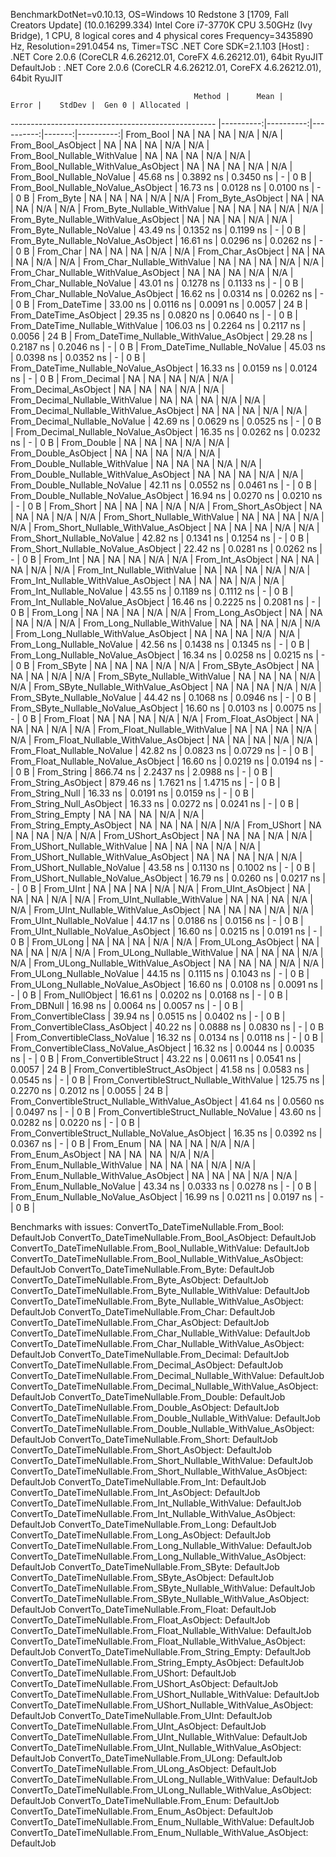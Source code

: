 
BenchmarkDotNet=v0.10.13, OS=Windows 10 Redstone 3 [1709, Fall Creators Update] (10.0.16299.334)
Intel Core i7-3770K CPU 3.50GHz (Ivy Bridge), 1 CPU, 8 logical cores and 4 physical cores
Frequency=3435890 Hz, Resolution=291.0454 ns, Timer=TSC
.NET Core SDK=2.1.103
  [Host]     : .NET Core 2.0.6 (CoreCLR 4.6.26212.01, CoreFX 4.6.26212.01), 64bit RyuJIT
  DefaultJob : .NET Core 2.0.6 (CoreCLR 4.6.26212.01, CoreFX 4.6.26212.01), 64bit RyuJIT


                                             Method |      Mean |     Error |    StdDev |  Gen 0 | Allocated |
--------------------------------------------------- |----------:|----------:|----------:|-------:|----------:|
                                          From_Bool |        NA |        NA |        NA |    N/A |       N/A |
                                 From_Bool_AsObject |        NA |        NA |        NA |    N/A |       N/A |
                       From_Bool_Nullable_WithValue |        NA |        NA |        NA |    N/A |       N/A |
              From_Bool_Nullable_WithValue_AsObject |        NA |        NA |        NA |    N/A |       N/A |
                         From_Bool_Nullable_NoValue |  45.68 ns | 0.3892 ns | 0.3450 ns |      - |       0 B |
                From_Bool_Nullable_NoValue_AsObject |  16.73 ns | 0.0128 ns | 0.0100 ns |      - |       0 B |
                                          From_Byte |        NA |        NA |        NA |    N/A |       N/A |
                                 From_Byte_AsObject |        NA |        NA |        NA |    N/A |       N/A |
                       From_Byte_Nullable_WithValue |        NA |        NA |        NA |    N/A |       N/A |
              From_Byte_Nullable_WithValue_AsObject |        NA |        NA |        NA |    N/A |       N/A |
                         From_Byte_Nullable_NoValue |  43.49 ns | 0.1352 ns | 0.1199 ns |      - |       0 B |
                From_Byte_Nullable_NoValue_AsObject |  16.61 ns | 0.0296 ns | 0.0262 ns |      - |       0 B |
                                          From_Char |        NA |        NA |        NA |    N/A |       N/A |
                                 From_Char_AsObject |        NA |        NA |        NA |    N/A |       N/A |
                       From_Char_Nullable_WithValue |        NA |        NA |        NA |    N/A |       N/A |
              From_Char_Nullable_WithValue_AsObject |        NA |        NA |        NA |    N/A |       N/A |
                         From_Char_Nullable_NoValue |  43.01 ns | 0.1278 ns | 0.1133 ns |      - |       0 B |
                From_Char_Nullable_NoValue_AsObject |  16.62 ns | 0.0314 ns | 0.0262 ns |      - |       0 B |
                                      From_DateTime |  33.00 ns | 0.0116 ns | 0.0091 ns | 0.0057 |      24 B |
                             From_DateTime_AsObject |  29.35 ns | 0.0820 ns | 0.0640 ns |      - |       0 B |
                   From_DateTime_Nullable_WithValue | 106.03 ns | 0.2264 ns | 0.2117 ns | 0.0056 |      24 B |
          From_DateTime_Nullable_WithValue_AsObject |  29.28 ns | 0.2187 ns | 0.2046 ns |      - |       0 B |
                     From_DateTime_Nullable_NoValue |  45.03 ns | 0.0398 ns | 0.0352 ns |      - |       0 B |
            From_DateTime_Nullable_NoValue_AsObject |  16.33 ns | 0.0159 ns | 0.0124 ns |      - |       0 B |
                                       From_Decimal |        NA |        NA |        NA |    N/A |       N/A |
                              From_Decimal_AsObject |        NA |        NA |        NA |    N/A |       N/A |
                    From_Decimal_Nullable_WithValue |        NA |        NA |        NA |    N/A |       N/A |
           From_Decimal_Nullable_WithValue_AsObject |        NA |        NA |        NA |    N/A |       N/A |
                      From_Decimal_Nullable_NoValue |  42.69 ns | 0.0629 ns | 0.0525 ns |      - |       0 B |
             From_Decimal_Nullable_NoValue_AsObject |  16.35 ns | 0.0262 ns | 0.0232 ns |      - |       0 B |
                                        From_Double |        NA |        NA |        NA |    N/A |       N/A |
                               From_Double_AsObject |        NA |        NA |        NA |    N/A |       N/A |
                     From_Double_Nullable_WithValue |        NA |        NA |        NA |    N/A |       N/A |
            From_Double_Nullable_WithValue_AsObject |        NA |        NA |        NA |    N/A |       N/A |
                       From_Double_Nullable_NoValue |  42.11 ns | 0.0552 ns | 0.0461 ns |      - |       0 B |
              From_Double_Nullable_NoValue_AsObject |  16.94 ns | 0.0270 ns | 0.0210 ns |      - |       0 B |
                                         From_Short |        NA |        NA |        NA |    N/A |       N/A |
                                From_Short_AsObject |        NA |        NA |        NA |    N/A |       N/A |
                      From_Short_Nullable_WithValue |        NA |        NA |        NA |    N/A |       N/A |
             From_Short_Nullable_WithValue_AsObject |        NA |        NA |        NA |    N/A |       N/A |
                        From_Short_Nullable_NoValue |  42.82 ns | 0.1341 ns | 0.1254 ns |      - |       0 B |
               From_Short_Nullable_NoValue_AsObject |  22.42 ns | 0.0281 ns | 0.0262 ns |      - |       0 B |
                                           From_Int |        NA |        NA |        NA |    N/A |       N/A |
                                  From_Int_AsObject |        NA |        NA |        NA |    N/A |       N/A |
                        From_Int_Nullable_WithValue |        NA |        NA |        NA |    N/A |       N/A |
               From_Int_Nullable_WithValue_AsObject |        NA |        NA |        NA |    N/A |       N/A |
                          From_Int_Nullable_NoValue |  43.55 ns | 0.1189 ns | 0.1112 ns |      - |       0 B |
                 From_Int_Nullable_NoValue_AsObject |  16.46 ns | 0.2225 ns | 0.2081 ns |      - |       0 B |
                                          From_Long |        NA |        NA |        NA |    N/A |       N/A |
                                 From_Long_AsObject |        NA |        NA |        NA |    N/A |       N/A |
                       From_Long_Nullable_WithValue |        NA |        NA |        NA |    N/A |       N/A |
              From_Long_Nullable_WithValue_AsObject |        NA |        NA |        NA |    N/A |       N/A |
                         From_Long_Nullable_NoValue |  42.56 ns | 0.1438 ns | 0.1345 ns |      - |       0 B |
                From_Long_Nullable_NoValue_AsObject |  16.34 ns | 0.0258 ns | 0.0215 ns |      - |       0 B |
                                         From_SByte |        NA |        NA |        NA |    N/A |       N/A |
                                From_SByte_AsObject |        NA |        NA |        NA |    N/A |       N/A |
                      From_SByte_Nullable_WithValue |        NA |        NA |        NA |    N/A |       N/A |
             From_SByte_Nullable_WithValue_AsObject |        NA |        NA |        NA |    N/A |       N/A |
                        From_SByte_Nullable_NoValue |  44.42 ns | 0.1068 ns | 0.0946 ns |      - |       0 B |
               From_SByte_Nullable_NoValue_AsObject |  16.60 ns | 0.0103 ns | 0.0075 ns |      - |       0 B |
                                         From_Float |        NA |        NA |        NA |    N/A |       N/A |
                                From_Float_AsObject |        NA |        NA |        NA |    N/A |       N/A |
                      From_Float_Nullable_WithValue |        NA |        NA |        NA |    N/A |       N/A |
             From_Float_Nullable_WithValue_AsObject |        NA |        NA |        NA |    N/A |       N/A |
                        From_Float_Nullable_NoValue |  42.82 ns | 0.0823 ns | 0.0729 ns |      - |       0 B |
               From_Float_Nullable_NoValue_AsObject |  16.60 ns | 0.0219 ns | 0.0194 ns |      - |       0 B |
                                        From_String | 866.74 ns | 2.2437 ns | 2.0988 ns |      - |       0 B |
                               From_String_AsObject | 879.46 ns | 1.7621 ns | 1.4715 ns |      - |       0 B |
                                   From_String_Null |  16.33 ns | 0.0191 ns | 0.0159 ns |      - |       0 B |
                          From_String_Null_AsObject |  16.33 ns | 0.0272 ns | 0.0241 ns |      - |       0 B |
                                  From_String_Empty |        NA |        NA |        NA |    N/A |       N/A |
                         From_String_Empty_AsObject |        NA |        NA |        NA |    N/A |       N/A |
                                        From_UShort |        NA |        NA |        NA |    N/A |       N/A |
                               From_UShort_AsObject |        NA |        NA |        NA |    N/A |       N/A |
                     From_UShort_Nullable_WithValue |        NA |        NA |        NA |    N/A |       N/A |
            From_UShort_Nullable_WithValue_AsObject |        NA |        NA |        NA |    N/A |       N/A |
                       From_UShort_Nullable_NoValue |  43.58 ns | 0.1130 ns | 0.1002 ns |      - |       0 B |
              From_UShort_Nullable_NoValue_AsObject |  16.79 ns | 0.0260 ns | 0.0217 ns |      - |       0 B |
                                          From_UInt |        NA |        NA |        NA |    N/A |       N/A |
                                 From_UInt_AsObject |        NA |        NA |        NA |    N/A |       N/A |
                       From_UInt_Nullable_WithValue |        NA |        NA |        NA |    N/A |       N/A |
              From_UInt_Nullable_WithValue_AsObject |        NA |        NA |        NA |    N/A |       N/A |
                         From_UInt_Nullable_NoValue |  44.17 ns | 0.0186 ns | 0.0156 ns |      - |       0 B |
                From_UInt_Nullable_NoValue_AsObject |  16.60 ns | 0.0215 ns | 0.0191 ns |      - |       0 B |
                                         From_ULong |        NA |        NA |        NA |    N/A |       N/A |
                                From_ULong_AsObject |        NA |        NA |        NA |    N/A |       N/A |
                      From_ULong_Nullable_WithValue |        NA |        NA |        NA |    N/A |       N/A |
             From_ULong_Nullable_WithValue_AsObject |        NA |        NA |        NA |    N/A |       N/A |
                        From_ULong_Nullable_NoValue |  44.15 ns | 0.1115 ns | 0.1043 ns |      - |       0 B |
               From_ULong_Nullable_NoValue_AsObject |  16.60 ns | 0.0108 ns | 0.0091 ns |      - |       0 B |
                                    From_NullObject |  16.61 ns | 0.0202 ns | 0.0168 ns |      - |       0 B |
                                        From_DBNull |  16.98 ns | 0.0064 ns | 0.0057 ns |      - |       0 B |
                              From_ConvertibleClass |  39.94 ns | 0.0515 ns | 0.0402 ns |      - |       0 B |
                     From_ConvertibleClass_AsObject |  40.22 ns | 0.0888 ns | 0.0830 ns |      - |       0 B |
                      From_ConvertibleClass_NoValue |  16.32 ns | 0.0134 ns | 0.0118 ns |      - |       0 B |
             From_ConvertibleClass_NoValue_AsObject |  16.32 ns | 0.0044 ns | 0.0035 ns |      - |       0 B |
                             From_ConvertibleStruct |  43.22 ns | 0.0611 ns | 0.0541 ns | 0.0057 |      24 B |
                    From_ConvertibleStruct_AsObject |  41.58 ns | 0.0583 ns | 0.0545 ns |      - |       0 B |
          From_ConvertibleStruct_Nullable_WithValue | 125.75 ns | 0.2270 ns | 0.2012 ns | 0.0055 |      24 B |
 From_ConvertibleStruct_Nullable_WithValue_AsObject |  41.64 ns | 0.0560 ns | 0.0497 ns |      - |       0 B |
            From_ConvertibleStruct_Nullable_NoValue |  43.60 ns | 0.0282 ns | 0.0220 ns |      - |       0 B |
   From_ConvertibleStruct_Nullable_NoValue_AsObject |  16.35 ns | 0.0392 ns | 0.0367 ns |      - |       0 B |
                                          From_Enum |        NA |        NA |        NA |    N/A |       N/A |
                                 From_Enum_AsObject |        NA |        NA |        NA |    N/A |       N/A |
                       From_Enum_Nullable_WithValue |        NA |        NA |        NA |    N/A |       N/A |
              From_Enum_Nullable_WithValue_AsObject |        NA |        NA |        NA |    N/A |       N/A |
                         From_Enum_Nullable_NoValue |  43.34 ns | 0.0333 ns | 0.0278 ns |      - |       0 B |
                From_Enum_Nullable_NoValue_AsObject |  16.99 ns | 0.0211 ns | 0.0197 ns |      - |       0 B |

Benchmarks with issues:
  ConvertTo_DateTimeNullable.From_Bool: DefaultJob
  ConvertTo_DateTimeNullable.From_Bool_AsObject: DefaultJob
  ConvertTo_DateTimeNullable.From_Bool_Nullable_WithValue: DefaultJob
  ConvertTo_DateTimeNullable.From_Bool_Nullable_WithValue_AsObject: DefaultJob
  ConvertTo_DateTimeNullable.From_Byte: DefaultJob
  ConvertTo_DateTimeNullable.From_Byte_AsObject: DefaultJob
  ConvertTo_DateTimeNullable.From_Byte_Nullable_WithValue: DefaultJob
  ConvertTo_DateTimeNullable.From_Byte_Nullable_WithValue_AsObject: DefaultJob
  ConvertTo_DateTimeNullable.From_Char: DefaultJob
  ConvertTo_DateTimeNullable.From_Char_AsObject: DefaultJob
  ConvertTo_DateTimeNullable.From_Char_Nullable_WithValue: DefaultJob
  ConvertTo_DateTimeNullable.From_Char_Nullable_WithValue_AsObject: DefaultJob
  ConvertTo_DateTimeNullable.From_Decimal: DefaultJob
  ConvertTo_DateTimeNullable.From_Decimal_AsObject: DefaultJob
  ConvertTo_DateTimeNullable.From_Decimal_Nullable_WithValue: DefaultJob
  ConvertTo_DateTimeNullable.From_Decimal_Nullable_WithValue_AsObject: DefaultJob
  ConvertTo_DateTimeNullable.From_Double: DefaultJob
  ConvertTo_DateTimeNullable.From_Double_AsObject: DefaultJob
  ConvertTo_DateTimeNullable.From_Double_Nullable_WithValue: DefaultJob
  ConvertTo_DateTimeNullable.From_Double_Nullable_WithValue_AsObject: DefaultJob
  ConvertTo_DateTimeNullable.From_Short: DefaultJob
  ConvertTo_DateTimeNullable.From_Short_AsObject: DefaultJob
  ConvertTo_DateTimeNullable.From_Short_Nullable_WithValue: DefaultJob
  ConvertTo_DateTimeNullable.From_Short_Nullable_WithValue_AsObject: DefaultJob
  ConvertTo_DateTimeNullable.From_Int: DefaultJob
  ConvertTo_DateTimeNullable.From_Int_AsObject: DefaultJob
  ConvertTo_DateTimeNullable.From_Int_Nullable_WithValue: DefaultJob
  ConvertTo_DateTimeNullable.From_Int_Nullable_WithValue_AsObject: DefaultJob
  ConvertTo_DateTimeNullable.From_Long: DefaultJob
  ConvertTo_DateTimeNullable.From_Long_AsObject: DefaultJob
  ConvertTo_DateTimeNullable.From_Long_Nullable_WithValue: DefaultJob
  ConvertTo_DateTimeNullable.From_Long_Nullable_WithValue_AsObject: DefaultJob
  ConvertTo_DateTimeNullable.From_SByte: DefaultJob
  ConvertTo_DateTimeNullable.From_SByte_AsObject: DefaultJob
  ConvertTo_DateTimeNullable.From_SByte_Nullable_WithValue: DefaultJob
  ConvertTo_DateTimeNullable.From_SByte_Nullable_WithValue_AsObject: DefaultJob
  ConvertTo_DateTimeNullable.From_Float: DefaultJob
  ConvertTo_DateTimeNullable.From_Float_AsObject: DefaultJob
  ConvertTo_DateTimeNullable.From_Float_Nullable_WithValue: DefaultJob
  ConvertTo_DateTimeNullable.From_Float_Nullable_WithValue_AsObject: DefaultJob
  ConvertTo_DateTimeNullable.From_String_Empty: DefaultJob
  ConvertTo_DateTimeNullable.From_String_Empty_AsObject: DefaultJob
  ConvertTo_DateTimeNullable.From_UShort: DefaultJob
  ConvertTo_DateTimeNullable.From_UShort_AsObject: DefaultJob
  ConvertTo_DateTimeNullable.From_UShort_Nullable_WithValue: DefaultJob
  ConvertTo_DateTimeNullable.From_UShort_Nullable_WithValue_AsObject: DefaultJob
  ConvertTo_DateTimeNullable.From_UInt: DefaultJob
  ConvertTo_DateTimeNullable.From_UInt_AsObject: DefaultJob
  ConvertTo_DateTimeNullable.From_UInt_Nullable_WithValue: DefaultJob
  ConvertTo_DateTimeNullable.From_UInt_Nullable_WithValue_AsObject: DefaultJob
  ConvertTo_DateTimeNullable.From_ULong: DefaultJob
  ConvertTo_DateTimeNullable.From_ULong_AsObject: DefaultJob
  ConvertTo_DateTimeNullable.From_ULong_Nullable_WithValue: DefaultJob
  ConvertTo_DateTimeNullable.From_ULong_Nullable_WithValue_AsObject: DefaultJob
  ConvertTo_DateTimeNullable.From_Enum: DefaultJob
  ConvertTo_DateTimeNullable.From_Enum_AsObject: DefaultJob
  ConvertTo_DateTimeNullable.From_Enum_Nullable_WithValue: DefaultJob
  ConvertTo_DateTimeNullable.From_Enum_Nullable_WithValue_AsObject: DefaultJob
